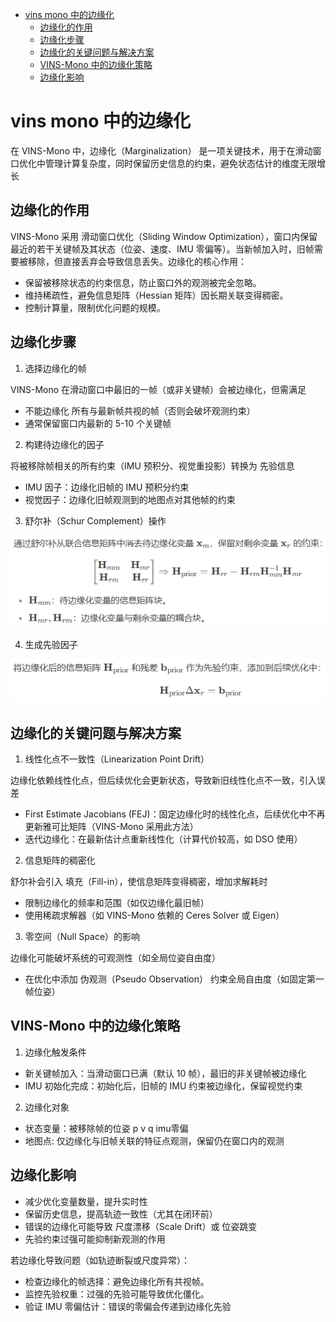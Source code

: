 - [vins mono 中的边缘化](#vins-mono-中的边缘化)
  - [边缘化的作用](#边缘化的作用)
  - [边缘化步骤](#边缘化步骤)
  - [边缘化的关键问题与解决方案](#边缘化的关键问题与解决方案)
  - [VINS-Mono 中的边缘化策略](#vins-mono-中的边缘化策略)
  - [边缘化影响](#边缘化影响)

# vins mono 中的边缘化

在 VINS-Mono 中，边缘化（Marginalization） 是一项关键技术，用于在滑动窗口优化中管理计算复杂度，同时保留历史信息的约束，避免状态估计的维度无限增长

## 边缘化的作用

VINS-Mono 采用 滑动窗口优化（Sliding Window Optimization），窗口内保留最近的若干关键帧及其状态（位姿、速度、IMU 零偏等）。当新帧加入时，旧帧需要被移除，但直接丢弃会导致信息丢失。边缘化的核心作用：

- 保留被移除状态的约束信息，防止窗口外的观测被完全忽略。
- 维持稀疏性，避免信息矩阵（Hessian 矩阵）因长期关联变得稠密。
- 控制计算量，限制优化问题的规模。

## 边缘化步骤

1. 选择边缘化的帧

VINS-Mono 在滑动窗口中最旧的一帧（或非关键帧）会被边缘化，但需满足

- 不能边缘化 所有与最新帧共视的帧（否则会破坏观测约束）
- 通常保留窗口内最新的 5-10 个关键帧

2. 构建待边缘化的因子

将被移除帧相关的所有约束（IMU 预积分、视觉重投影）转换为 先验信息

- IMU 因子：边缘化旧帧的 IMU 预积分约束
- 视觉因子：边缘化旧帧观测到的地图点对其他帧的约束

3. 舒尔补（Schur Complement）操作

![](./img/vins%20mono%20中的边缘化/vins_marg_1.png)

4. 生成先验因子

![](./img/vins%20mono%20中的边缘化/vins_marg_2.png)

## 边缘化的关键问题与解决方案

1. 线性化点不一致性（Linearization Point Drift）

边缘化依赖线性化点，但后续优化会更新状态，导致新旧线性化点不一致，引入误差

- First Estimate Jacobians (FEJ)：固定边缘化时的线性化点，后续优化中不再更新雅可比矩阵（VINS-Mono 采用此方法）
- 迭代边缘化：在最新估计点重新线性化（计算代价较高，如 DSO 使用）

2. 信息矩阵的稠密化

舒尔补会引入 填充（Fill-in），使信息矩阵变得稠密，增加求解耗时

- 限制边缘化的频率和范围（如仅边缘化最旧帧）
- 使用稀疏求解器（如 VINS-Mono 依赖的 Ceres Solver 或 Eigen）

3. 零空间（Null Space）的影响

边缘化可能破坏系统的可观测性（如全局位姿自由度）

- 在优化中添加 伪观测（Pseudo Observation） 约束全局自由度（如固定第一帧位姿）

## VINS-Mono 中的边缘化策略

1. 边缘化触发条件

- 新关键帧加入：当滑动窗口已满（默认 10 帧），最旧的非关键帧被边缘化
- IMU 初始化完成：初始化后，旧帧的 IMU 约束被边缘化，保留视觉约束

2. 边缘化对象

- 状态变量：被移除帧的位姿 p v q imu零偏
- 地图点: 仅边缘化与旧帧关联的特征点观测，保留仍在窗口内的观测

## 边缘化影响

- 减少优化变量数量，提升实时性
- 保留历史信息，提高轨迹一致性（尤其在闭环前）
- 错误的边缘化可能导致 尺度漂移（Scale Drift）或 位姿跳变
- 先验约束过强可能抑制新观测的作用

若边缘化导致问题（如轨迹断裂或尺度异常）：

- 检查边缘化的帧选择：避免边缘化所有共视帧。
- 监控先验权重：过强的先验可能导致优化僵化。
- 验证 IMU 零偏估计：错误的零偏会传递到边缘化先验
